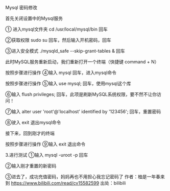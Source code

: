 Mysql 密码修改

首先关闭设置中的Mysql服务



① 进入mysql文件夹    cd /usr/local/mysql/bin    回车

②获取权限    sudo su    回车，然后输入开机密码，回车

③进入安全模式    ./mysqld_safe --skip-grant-tables &    回车

此时MySQL服务重新启动，我们重新打开一个终端（快捷键 command + N）

按照步骤进行操作
④输入    mysql     回车，进入mysql命令

按照步骤进行操作
⑤输入    use mysql;    回车，使用mysql这个库

⑥输入    flush privileges;    回车，此项是刷新MySQL系统权限，要不然不让你访问！

⑦输入    alter user 'root'@'localhost' identified by '123456';   回车，重置密码



⑧驶入    exit    退出mysql命令

接下来，回到刚才的终端

按照步骤进行操作
⑨输入    exit    退出命令

3.进行测试
①输入    mysql -uroot -p    回车

②输入刚才重置的新密码

③进去了，成功充值密码，妈妈再也不用担心我忘记密码了 作者：柚是一年春来到 https://www.bilibili.com/read/cv15582599 出处：bilibili